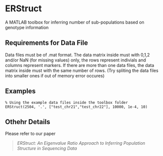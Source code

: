 # ERStruct
A MATLAB toolbox for inferring number of sub-populations based on genotype information

## Requirements for Data File
Data files must be of .mat format. The data matrix inside must with 0,1,2 and/or NaN (for missing values) only, the rows represent indivials and columns represent markers. If there are more than one data files, the data matrix inside must with the same number of rows. (Try spliting the data files into smaller ones if out of memory error occures)

## Examples
```
% Using the example data files inside the toolbox folder
ERStruct(2504, '.', ["test_chr21","test_chr22"], 10000, 1e-4, 10)
```

## Othehr Details
Please refer to our paper
> *ERStruct: An Eigenvalue Ratio Approach to Inferring Population Structure in Sequencing Data*
